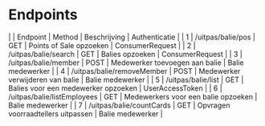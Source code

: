 ---
---

# Endpoints

|  | Endpoint | Method | Beschrijving | Authenticatie |
| 1 | /uitpas/balie/pos | GET | Points of Sale opzoeken | ConsumerRequest |
| 2 | /uitpas/balie/search | GET | Balies opzoeken | ConsumerRequest |
| 3 | /uitpas/balie/member | POST | Medewerker toevoegen aan balie | Balie medewerker |
| 4 | /uitpas/balie/removeMember | POST | Medewerker verwijderen van balie | Balie medewerker |
| 5 | /uitpas/balie/list | GET | Balies voor een medewerker opzoeken | UserAccessToken |
| 6 | /uitpas/balie/listEmployees | GET | Medewerkers voor een balie opzoeken | Balie medewerker |
| 7 | /uitpas/balie/countCards | GET | Opvragen voorraadtellers uitpassen | Balie medewerker |